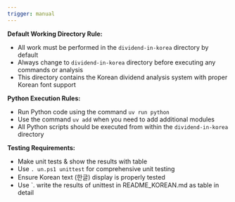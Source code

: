 ```yaml
---
trigger: manual
---
```


**Default Working Directory Rule:**
- All work must be performed in the `dividend-in-korea` directory by default
- Always change to `dividend-in-korea` directory before executing any commands or analysis
- This directory contains the Korean dividend analysis system with proper Korean font support

**Python Execution Rules:**
- Run Python code using the command `uv run python` 
- Use the command `uv add` when you need to add additional modules
- All Python scripts should be executed from within the `dividend-in-korea` directory

**Testing Requirements:**
- Make unit tests & show the results with table
- Use `.
un.ps1 unittest` for comprehensive unit testing
- Ensure Korean text (한글) display is properly tested
- Use `.
write the results of unittest in README_KOREAN.md as table in detail